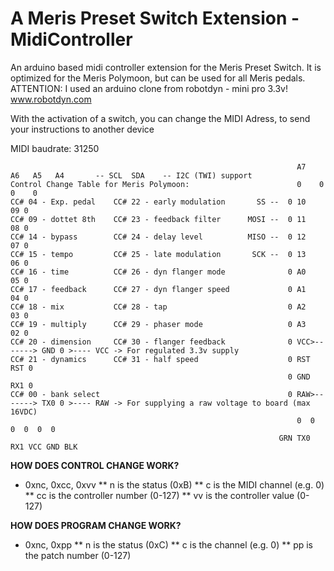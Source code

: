 # A Meris Preset Switch Extension - MidiController
An arduino based midi controller extension for the Meris Preset Switch.
It is optimized for the Meris Polymoon, but can be used for all Meris pedals.
ATTENTION: I used an arduino clone from robotdyn - mini pro 3.3v! www.robotdyn.com 

With the activation of a switch, you can change the MIDI Adress, to send your instructions to another device


MIDI baudrate: 31250


                                                                    A7   A6   A5   A4       -- SCL  SDA    -- I2C (TWI) support
    Control Change Table for Meris Polymoon:                        0    0    0    0   
    CC# 04 - Exp. pedal    CC# 22 - early modulation       SS --  0 10            09 0
    CC# 09 - dottet 8th    CC# 23 - feedback filter      MOSI --  0 11            08 0
    CC# 14 - bypass        CC# 24 - delay level          MISO --  0 12            07 0
    CC# 15 - tempo         CC# 25 - late modulation       SCK --  0 13            06 0
    CC# 16 - time          CC# 26 - dyn flanger mode              0 A0            05 0  
    CC# 17 - feedback      CC# 27 - dyn flanger speed             0 A1            04 0
    CC# 18 - mix           CC# 28 - tap                           0 A2            03 0
    CC# 19 - multiply      CC# 29 - phaser mode                   0 A3            02 0
    CC# 20 - dimension     CC# 30 - flanger feedback              0 VCC>-------> GND 0 >---- VCC -> For regulated 3.3v supply
    CC# 21 - dynamics      CC# 31 - half speed                    0 RST          RST 0 
                                                                  0 GND          RX1 0      
    CC# 00 - bank select                                          0 RAW>-------> TX0 0 >---- RAW -> For supplying a raw voltage to board (max 16VDC)
                                                                    0  0  0  0  0  0
                                                                GRN TX0 RX1 VCC GND BLK
   
  
     
     
**HOW DOES CONTROL CHANGE WORK?**
* 0xnc, 0xcc, 0xvv
** n is the status (0xB)
** c is the MIDI channel (e.g. 0)
** cc is the controller number (0-127)
** vv is the controller value (0-127)


**HOW DOES PROGRAM CHANGE WORK?**
* 0xnc, 0xpp
** n is the status (0xC)
** c is the channel (e.g. 0)
** pp is the patch number (0-127)
